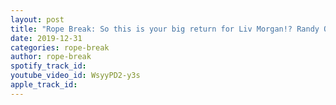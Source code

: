```yaml
---
layout: post
title: "Rope Break: So this is your big return for Liv Morgan!? Randy Orton not hurt? 12/30/19 RAW review"
date: 2019-12-31
categories: rope-break
author: rope-break
spotify_track_id: 
youtube_video_id: WsyyPD2-y3s
apple_track_id: 
---
```

